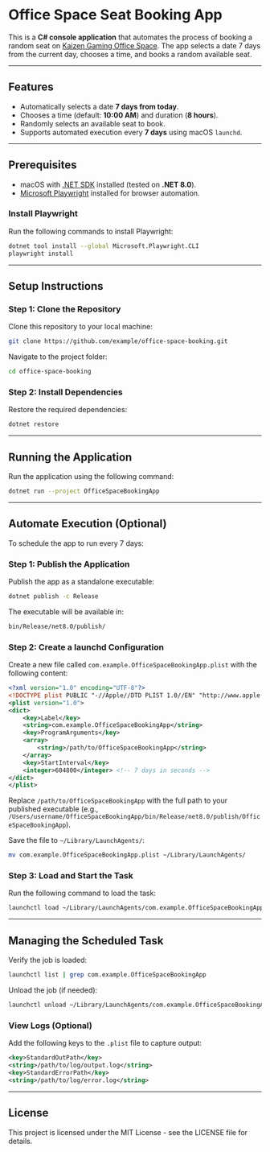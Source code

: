
# **Office Space Seat Booking App**

This is a **C# console application** that automates the process of booking a random seat on [Kaizen Gaming Office Space](https://kaizengaming.officespacesoftware.com/). The app selects a date 7 days from the current day, chooses a time, and books a random available seat.

---

## **Features**

- Automatically selects a date **7 days from today**.
- Chooses a time (default: **10:00 AM**) and duration (**8 hours**).
- Randomly selects an available seat to book.
- Supports automated execution every **7 days** using macOS `launchd`.

---

## **Prerequisites**

- macOS with [.NET SDK](https://dotnet.microsoft.com/download) installed (tested on **.NET 8.0**).
- [Microsoft Playwright](https://playwright.dev/) installed for browser automation.

### **Install Playwright**

Run the following commands to install Playwright:

```bash
dotnet tool install --global Microsoft.Playwright.CLI
playwright install
```

---

## **Setup Instructions**

### Step 1: Clone the Repository

Clone this repository to your local machine:

```bash
git clone https://github.com/example/office-space-booking.git
```

Navigate to the project folder:

```bash
cd office-space-booking
```

### Step 2: Install Dependencies

Restore the required dependencies:

```bash
dotnet restore
```

---

## **Running the Application**

Run the application using the following command:

```bash
dotnet run --project OfficeSpaceBookingApp
```

---

## **Automate Execution (Optional)**

To schedule the app to run every 7 days:

### Step 1: Publish the Application

Publish the app as a standalone executable:

```bash
dotnet publish -c Release
```

The executable will be available in:

```bash
bin/Release/net8.0/publish/
```

### Step 2: Create a launchd Configuration

Create a new file called `com.example.OfficeSpaceBookingApp.plist` with the following content:

```xml
<?xml version="1.0" encoding="UTF-8"?>
<!DOCTYPE plist PUBLIC "-//Apple//DTD PLIST 1.0//EN" "http://www.apple.com/DTDs/PropertyList-1.0.dtd">
<plist version="1.0">
<dict>
    <key>Label</key>
    <string>com.example.OfficeSpaceBookingApp</string>
    <key>ProgramArguments</key>
    <array>
        <string>/path/to/OfficeSpaceBookingApp</string>
    </array>
    <key>StartInterval</key>
    <integer>604800</integer> <!-- 7 days in seconds -->
</dict>
</plist>
```

Replace `/path/to/OfficeSpaceBookingApp` with the full path to your published executable (e.g., `/Users/username/OfficeSpaceBookingApp/bin/Release/net8.0/publish/OfficeSpaceBookingApp`).

Save the file to `~/Library/LaunchAgents/`:

```bash
mv com.example.OfficeSpaceBookingApp.plist ~/Library/LaunchAgents/
```

### Step 3: Load and Start the Task

Run the following command to load the task:

```bash
launchctl load ~/Library/LaunchAgents/com.example.OfficeSpaceBookingApp.plist
```

---

## **Managing the Scheduled Task**

Verify the job is loaded:

```bash
launchctl list | grep com.example.OfficeSpaceBookingApp
```

Unload the job (if needed):

```bash
launchctl unload ~/Library/LaunchAgents/com.example.OfficeSpaceBookingApp.plist
```

### View Logs (Optional)

Add the following keys to the `.plist` file to capture output:

```xml
<key>StandardOutPath</key>
<string>/path/to/log/output.log</string>
<key>StandardErrorPath</key>
<string>/path/to/log/error.log</string>
```

---

## **License**

This project is licensed under the MIT License - see the LICENSE file for details.
